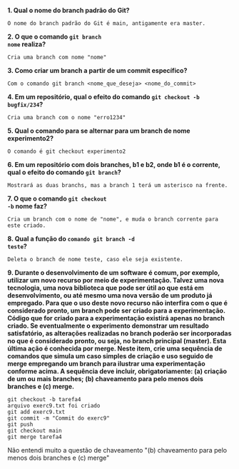 **1. Qual o nome do branch padrão do Git?**

    O nome do branch padrão do Git é main, antigamente era master.

**2. O que o comando **<code>git branch nome</code>** realiza?**

    Cria uma branch com nome "nome"

**3. Como criar um branch a partir de um commit específico?**

    Com o comando git branch <nome_que_deseja> <nome_do_commit>

**4. Em um repositório, qual o efeito do comando **<code>git checkout -b bugfix/234</code>**?**

    Cria uma branch com o nome "erro1234"

**5. Qual o comando para se alternar para um branch de nome **experimento2**?**

    O comando é git checkout experimento2

**6. Em um repositório com dois branches, **b1** e **b2**, onde b1 é o corrente, qual o efeito do comando **<code>git branch</code>**?**

    Mostrará as duas branchs, mas a branch 1 terá um asterisco na frente.

**7. O que o comando **<code>git checkout -b</code>** nome faz?**

    Cria um branch com o nome de "nome", e muda o branch corrente para este criado.

**8. Qual a função do <code>**comando git branch -d teste</code>**?**

    Deleta o branch de nome teste, caso ele seja existente.

**9. Durante o desenvolvimento de um software é comum, por exemplo, utilizar um novo recurso por meio de experimentação. Talvez uma nova tecnologia, uma nova biblioteca que pode ser útil ao que está em desenvolvimento, ou até mesmo uma nova versão de um produto já empregado. Para que o uso deste novo recurso não interfira com o que é considerado pronto, um branch pode ser criado para a experimentação. Código que for criado para a experimentação existirá apenas no branch criado. Se eventualmente o experimento demonstrar um resultado satisfatório, as alterações realizadas no branch poderão ser incorporadas no que é considerado pronto, ou seja, no branch principal (master). Esta última ação é conhecida por merge. Neste item, crie uma sequência de comandos que simula um caso simples de criação e uso seguido de merge empregando um branch para ilustrar uma experimentação conforme acima. A sequência deve incluir, obrigatoriamente: (a) criação de um ou mais branches; (b) chaveamento para pelo menos dois branches e (c) merge.**

    git checkout -b tarefa4
    arquivo exerc9.txt foi criado
    git add exerc9.txt
    git commit -m "Commit do exerc9"
    git push
    git checkout main
    git merge tarefa4

Não entendi muito a questão de chaveamento "(b) chaveamento para pelo menos dois branches e (c) merge"